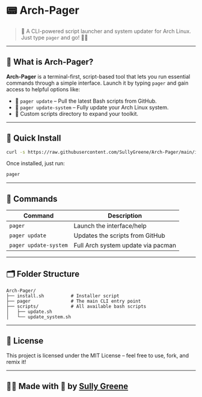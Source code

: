 # 📟 Arch-Pager

> 🚀 A CLI-powered script launcher and system updater for Arch Linux. Just type `pager` and go! 🧙‍♂️

---

## 🧰 What is Arch-Pager?

**Arch-Pager** is a terminal-first, script-based tool that lets you run essential commands through a simple interface. Launch it by typing `pager` and gain access to helpful options like:

- 🔄 `pager update` – Pull the latest Bash scripts from GitHub.
- 🧼 `pager update-system` – Fully update your Arch Linux system.
- 📁 Custom scripts directory to expand your toolkit.

---

## 🚀 Quick Install

```bash
curl -s https://raw.githubusercontent.com/SullyGreene/Arch-Pager/main/install.sh | bash
```

Once installed, just run:

```bash
pager
```

---

## 🔧 Commands

| Command                 | Description                            |
|------------------------|----------------------------------------|
| `pager`                | Launch the interface/help              |
| `pager update`         | Updates the scripts from GitHub        |
| `pager update-system`  | Full Arch system update via pacman     |

---

## 🗂 Folder Structure

```
Arch-Pager/
├── install.sh          # Installer script
├── pager               # The main CLI entry point
├── scripts/            # All available bash scripts
│   ├── update.sh
│   └── update_system.sh
```

---

## 🪪 License

This project is licensed under the MIT License – feel free to use, fork, and remix it!

---

## 🧙‍♂️ Made with 💖 by [Sully Greene](https://github.com/SullyGreene)
